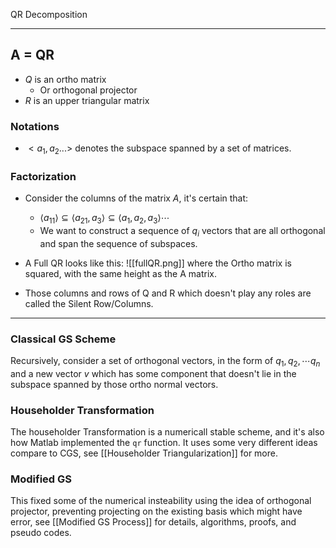 QR Decomposition 

---

## A = QR
* $Q$ is an ortho matrix
	* Or orthogonal projector
* $R$ is an upper triangular matrix 

### Notations
* $<a_1, a_2...>$ denotes the subspace spanned by a set of matrices. 

### Factorization
* Consider the columns of the matrix $A$, it's certain that: 
	* $\langle a_11\rangle\subseteq \langle a_21, a_3\rangle \subseteq \langle a_1, a_2, a_3\rangle \cdots$
	* We want to construct a sequence of $q_i$ vectors that are all orthogonal and span the sequence of subspaces. 

* A Full QR looks like this: ![[fullQR.png]] where the Ortho matrix is squared, with the same height as the A matrix. 
* Those columns and rows of Q and R which doesn't play any roles are called the Silent Row/Columns. 


--- 

### Classical GS Scheme

Recursively, consider a set of orthogonal vectors, in the form of $q_1, q_2, \cdots q_n$ and a new vector $v$ which has some component that doesn't lie in the subspace spanned by those ortho normal vectors. 


### Householder Transformation

The householder Transformation is a numericall stable scheme, and it's also how Matlab implemented the `qr` function. It uses some very different ideas compare to CGS, see [[Householder Triangularization]] for more. 

### Modified GS 

This fixed some of the numerical insteability using the idea of orthogonal projector, preventing projecting on the existing basis which might have error, see [[Modified GS Process]] for details, algorithms, proofs, and pseudo codes. 